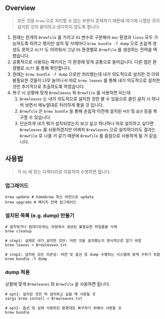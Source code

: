 ## Overview

> 모든 것을 `brew` 으로 처리할 수 없는 부분이 존재하기 때문에 여기에 나열된 것이 설치된 것의 끝이라고 생각하지 않도록 합니다.

1. 원래는 한개의 `Brewfile` 를 가지고 `OS` 변수로 구분해서 `mac` 환경과 `linux` 모두 가능하도록 하려고 했지만 설치 및 삭제마다 `brew bundle -f dump` 으로 손쉽게 생성도 못하고 `diff` 도 어려워서 그냥 `OS` 환경별로 `Brewfile` 를 생성하는 전략을 택했습니다.
1. 공통적으로 사용되는 패키지는 각 환경에 맞게 공통으로 들어갑니다. 다른 점은 환경별로 `diff` 를 통해 확인합니다.
1. 원래는 `brew bundle -f dump` 으로만 처리했는데 내가 의도적으로 설치한 것 이외 불필요한 것들이 너무 늘어나서 따로 `brew leaves` 를 통해 내가 의도적으로 설치한 것만 추가적으로 추출하도록 하였습니다.
1. 복구 시 상황에 맞게 `Brewleaves` 와 `Brewfile` 를 사용하면 되는데
   1. `Brewleaves` 는 내가 의도적으로 설치한 것만 볼 수 있음으로 클린 설치 시 하나씩 보면서 매뉴얼대로 처리하게 좋을 것 입니다.
   1. `Brewfile` 은 `brew bundle` 을 통해 손쉽게 이전에 설치된 `버전` 및 `옵션` 등을 복구할 수 있습니다.
   1. 단순하게 내가 뭐가 설치되었는지 보고 싶고 하나하나 따로 설치하고 싶다면 `Brewleaves` 를 사용하겠지만 어짜피 `Brewleaves` 으로 설치하더라도 결과는 `Brewfile` 로 나올 거 같기 때문에 `Brewfile` 를 중점으로 사용하게 될 거 같습니다.

## 사용법

> 각 `OS` 에 맞는 디렉터리로 이동하여 수행하면 됩니다.

### 업그레이드

```shell
brew update # homebrew 최신 버전으로 update
brew upgrade # 패키지 전체 업그레이드
```

### 설치된 목록 (e.g. dump) 만들기

```shell
# 설치하거나 업데이트하는 과정에서 생성된 불필요한 파일들을 삭제
brew cleanup

# step1: 실제로 내가 설치한 것만: 어떤 것을 설치했는지 명시적으로 알기 위함
brew leaves > Brewleaves.txt

# step2: 설치된 모든 의존성: 버전 및 옵션 등 dump 수행하는 시스템에 맞게 구하기 위함
brew bundle -f dump
```

### dump 적용

상황에 맞게 `Brewleaves` 와 `Brewfile` 을 사용하면 됩니다.

```shell
# opt1: 설치된 것만 딱 설치하고 싶을 때 사용될 것
xargs brew install < Brewleaves.txt

# opt2: 옵션 및 실제 사용하던 환경대로 복구하기 위해서 사용될 것
brew bundle
```
